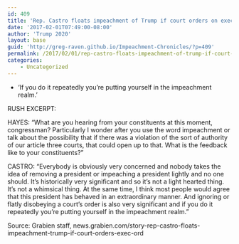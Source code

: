 ```yaml
---
id: 409
title: 'Rep. Castro floats impeachment of Trump if court orders on exec order ignored'
date: '2017-02-01T07:49:00-08:00'
author: 'Trump 2020'
layout: base
guid: 'http://greg-raven.github.io/Impeachment-Chronicles/?p=409'
permalink: /2017/02/01/rep-castro-floats-impeachment-of-trump-if-court-orders-on-exec-order-ignored/
categories:
    - Uncategorized
---
```


- ‘If you do it repeatedly you’re putting yourself in the impeachment realm.’

RUSH EXCERPT:

HAYES: “What are you hearing from your constituents at this moment, congressman? Particularly I wonder after you use the word impeachment or talk about the possibility that if there was a violation of the sort of authority of our article three courts, that could open up to that. What is the feedback like to your constituents?”

CASTRO: “Everybody is obviously very concerned and nobody takes the idea of removing a president or impeaching a president lightly and no one should. It’s historically very significant and so it’s not a light hearted thing. It’s not a whimsical thing. At the same time, I think most people would agree that this president has behaved in an extraordinary manner. And ignoring or flatly disobeying a court’s order is also very significant and if you do it repeatedly you’re putting yourself in the impeachment realm.”

Source: Grabien staff, news.grabien.com/story-rep-castro-floats-impeachment-trump-if-court-orders-exec-ord